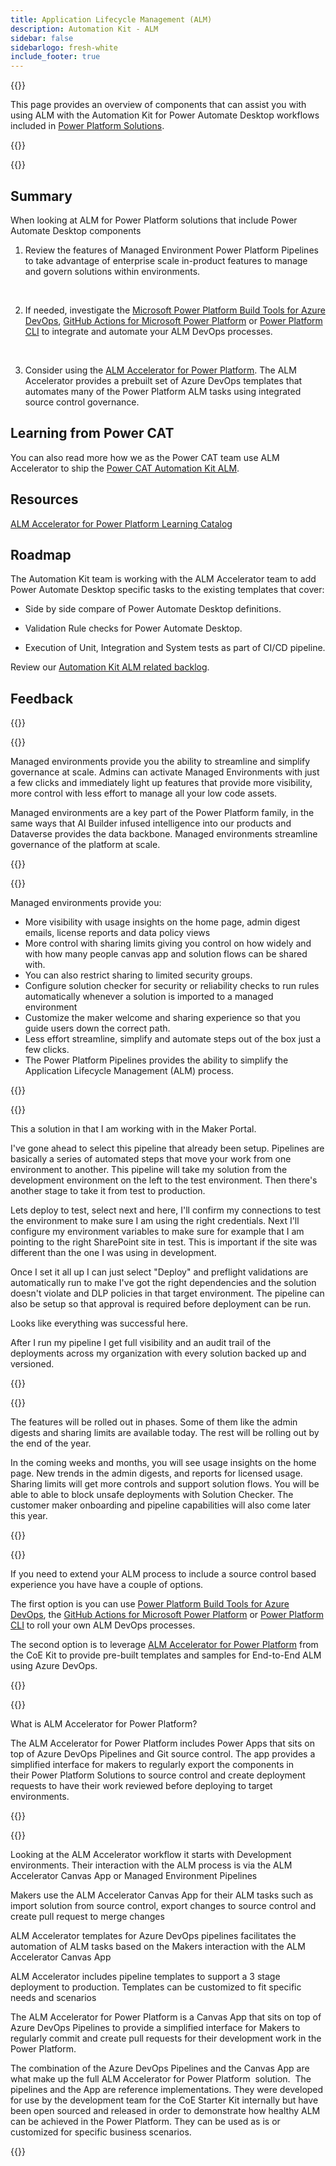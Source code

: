 ```yaml
---
title: Application Lifecycle Management (ALM)
description: Automation Kit - ALM
sidebar: false
sidebarlogo: fresh-white
include_footer: true
---
```


{{<slideStyles>}}

<div class="optional">

This page provides an overview of components that can assist you with using ALM with the Automation Kit for Power Automate Desktop workflows included in [Power Platform Solutions](https://learn.microsoft.com/power-platform/alm/solution-concepts-alm).

</div>

{{<presentation slides="1,2,3,4,5,6,7">}}

<div class="optional">

{{<presentationStyles>}}

## Summary

When looking at ALM for Power Platform solutions that include Power Automate Desktop components

1. Review the features of Managed Environment Power Platform Pipelines to take advantage of enterprise scale in-product features to manage and govern solutions within environments.

<br/>

2. If needed, investigate the [Microsoft Power Platform Build Tools for Azure DevOps](https://learn.microsoft.com/power-platform/alm/devops-build-tools), [GitHub Actions for Microsoft Power Platform](https://learn.microsoft.com/power-platform/alm/devops-github-actions) or [Power Platform CLI](https://learn.microsoft.com/power-platform/developer/cli/introduction) to integrate and automate your ALM DevOps processes.

<br/>

3. Consider using the [ALM Accelerator for Power Platform](https://learn.microsoft.com/power-platform/guidance/coe/almacceleratorpowerplatform-components). The ALM Accelerator provides a prebuilt set of Azure DevOps templates that automates many of the Power Platform ALM tasks using integrated source control governance.

## Learning from Power CAT

You can also read more how we as the Power CAT team use ALM Accelerator to ship the [Power CAT Automation Kit ALM](/features/alm/powercat).

## Resources

[ALM Accelerator for Power Platform Learning Catalog](https://learn.microsoft.com/power-platform/guidance/coe/almacceleratorpowerplatform-learningcatalog)

## Roadmap

The Automation Kit team is working with the ALM Accelerator team to add Power Automate Desktop specific tasks to the existing templates that cover:

- Side by side compare of Power Automate Desktop definitions.

- Validation Rule checks for Power Automate Desktop.

- Execution of Unit, Integration and System tests as part of CI/CD pipeline.

Review our [Automation Kit ALM related backlog](https://github.com/microsoft/powercat-automation-kit/issues?q=is%3Aissue+is%3Aopen+label%3Aalm).

## Feedback

{{<questions name="/features/alm.json" completed="Thank you for providing feedback" showNavigationButtons=false >}}

</div>

{{<slide  id="slide1" audio="features/alm/managed-environments-overview.mp3" description="Managed Environments Overview" image="features/alm/managed-environments-overview.svg" >}}

Managed environments provide you the ability to streamline and simplify governance at scale. Admins can activate Managed Environments with just a few clicks and immediately light up features that provide more visibility, more control with less effort to manage all your low code assets.

Managed environments are a key part of the Power Platform family, in the same ways that AI Builder infused intelligence into our products and Dataverse provides the data backbone. Managed environments streamline governance of the platform at scale.

{{</slide>}}

{{<slide  id="slide2" audio="features/alm/managed-environments-features.mp3" description="Managed Environments Features" image="features/alm/managed-environments-features.svg" >}}

Managed environments provide you:

- More visibility with usage insights on the home page, admin digest emails, license reports and data policy views
- More control with sharing limits giving you control on how widely and with how many people canvas app and solution flows can be shared with.
- You can also restrict sharing to limited security groups.
- Configure solution checker for security or reliability checks to run rules automatically whenever a solution is imported to a managed environment
- Customize the maker welcome and sharing experience so that you guide users down the correct path.
- Less effort streamline, simplify and automate steps out of the box just a few clicks. 
- The Power Platform Pipelines provides the ability to simplify the Application Lifecycle Management (ALM) process.

{{</slide>}}

{{<slide  id="slide3" cdnVideo="features/alm/managed-environments-power-platform-pipelines-demo.mp4" description="Power Platform Pipelines Demo" >}}

This a solution in that I am working with in the Maker Portal.

I've gone ahead to select this pipeline that already been setup. Pipelines are basically a series of automated steps that move your work from one environment to another. This pipeline will take my solution from the development environment on the left to the test environment. Then there's another stage to take it from test to production.

Lets deploy to test, select next and here, I'll confirm my connections to test the environment to make sure I am using the right credentials. Next I'll configure my environment variables to make sure for example that I am pointing to the right SharePoint site in test. This is important if the site was different than the one I was using in development. 

Once I set it all up I can just select "Deploy" and preflight validations are automatically run to make I've got the right dependencies and the solution doesn't violate and DLP policies in that target environment. The pipeline can also be setup so that approval is required before deployment can be run. 

Looks like everything was successful here.

After I run my pipeline I get full visibility and an audit trail of the deployments across my organization with every solution backed up and versioned.

{{</slide>}}

{{<slide  id="slide4" audio="features/alm/managed-environments-feature-availability.mp3?v=1" description="Managed Environments Availability" image="features/alm/managed-environments-feature-availability.svg?v=1" >}}

The features will be rolled out in phases. Some of them like the admin digests and sharing limits are available today. The rest will be rolling out by the end of the year.

In the coming weeks and months, you will see usage insights on the home page. New trends in the admin digests, and reports for licensed usage. Sharing limits will get more controls and support solution flows. You will be able to able to block unsafe deployments with Solution Checker. The customer maker onboarding and pipeline capabilities will also come later this year.

{{</slide>}}

{{<slide  id="slide5" audio="features/alm/pipeline-extensibility.mp3" description="Pipeline Extensibility" image="features/alm/pipeline-extensibility.svg" >}}

If you need to extend your ALM process to include a source control based experience you have have a couple of options.

The first option is you can use [Power Platform Build Tools for Azure DevOps](https://learn.microsoft.com/power-platform/alm/devops-build-tools), the [GitHub Actions for Microsoft Power Platform](https://learn.microsoft.com/power-platform/alm/devops-github-actions) or [Power Platform CLI](https://learn.microsoft.com/en-us/power-platform/developer/cli/introduction) to roll your own ALM DevOps processes.

The second option is to leverage [ALM Accelerator for Power Platform](https://learn.microsoft.com/power-platform/guidance/coe/almacceleratorpowerplatform-learningcatalog)  from the CoE Kit to provide pre-built templates and samples for End-to-End ALM using Azure DevOps.

{{</slide>}}

{{<slide  id="slide6" audio="features/alm/alm-accelerator-for-power-platform-overview.mp3?v=1" description="ALM Accelerator for Power Platform Overview" image="features/alm/alm-accelerator-for-power-platform-overview.svg?v=1" >}}

What is ALM Accelerator for Power Platform?

The ALM Accelerator for Power Platform includes Power Apps that sits on top of Azure DevOps Pipelines and Git source control. The app provides a simplified interface for makers to regularly export the components in their Power Platform Solutions to source control and create deployment requests to have their work reviewed before deploying to target environments.

{{</slide>}}

{{<slide  id="slide7" audio="features/alm/alm-accelerator-for-power-platform-workflow.mp3?v=1" description="ALM Accelerator for Power Platform Workflow" image="features/alm/alm-accelerator-for-power-platform-workflow.svg?v=1" >}}

Looking at the ALM Accelerator workflow it starts with Development environments. Their interaction with the ALM process is via the ALM Accelerator Canvas App or Managed Environment Pipelines

Makers use the ALM Accelerator Canvas App for their ALM tasks such as import solution from source control, export changes to source control and create pull request to merge changes

ALM Accelerator templates for Azure DevOps pipelines facilitates the automation of ALM tasks based on the Makers interaction with the ALM Accelerator Canvas App

ALM Accelerator includes pipeline templates to support a 3 stage deployment to production.
Templates can be customized to fit specific needs and scenarios

The ALM Accelerator for Power Platform is a Canvas App that sits on top of Azure DevOps Pipelines to provide a simplified interface for Makers to regularly commit and create pull requests for their development work in the Power Platform. 

The combination of the Azure DevOps Pipelines and the Canvas App are what make up the full ALM Accelerator for Power Platform  solution. 
The pipelines and the App are reference implementations. They were developed for use by the development team for the CoE Starter Kit internally but have been open sourced and released in order to demonstrate how healthy ALM can be achieved in the Power Platform. They can be used as is or customized for specific business scenarios.

{{</slide>}}
